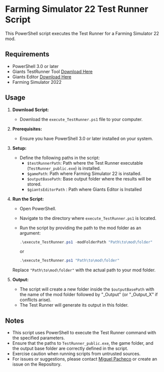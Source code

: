 # Farming Simulator 22 Test Runner Script

This PowerShell script executes the Test Runner for a Farming Simulator 22 mod.

## Requirements

- PowerShell 3.0 or later
- Giants TestRunner Tool [Download Here](https://gdn.giants-software.com/index.php)
- Giants Editor [Download Here](https://gdn.giants-software.com/index.php)
- Farming Simulator 2022

## Usage

1. **Download Script:**
   - Download the `execute_TestRunner.ps1` file to your computer.

2. **Prerequisites:**
   - Ensure you have PowerShell 3.0 or later installed on your system.

3. **Setup:**
   - Define the following paths in the script:
     - `$testRunnerPath`: Path where the Test Runner executable (`TestRunner_public.exe`) is installed.
     - `$gamePath`: Path where Farming Simulator 22 is installed.
     - `$outputBasePath`: Base output folder where the results will be stored.
     - `$giantsEditorPath` : Path where Giants Editor is Installed

4. **Run the Script:**
   - Open PowerShell.
   - Navigate to the directory where `execute_TestRunner.ps1` is located.
   - Run the script by providing the path to the mod folder as an argument:

     ```powershell
     .\execute_TestRunner.ps1 -modFolderPath "Path\to\mod\folder"
     ```
     or
     ```powershell
     .\execute_TestRunner.ps1 "Path\to\mod\folder"
     ```

   Replace `"Path\to\mod\folder"` with the actual path to your mod folder.

5. **Output:**
   - The script will create a new folder inside the `$outputBasePath` with the name of the mod folder followed by "_Output" (or "_Output_X" if conflicts arise).
   - The Test Runner will generate its output in this folder.

## Notes

- This script uses PowerShell to execute the Test Runner command with the specified parameters.
- Ensure that the paths to `TestRunner_public.exe`, the game folder, and the output base folder are correctly defined in the script.
- Exercise caution when running scripts from untrusted sources.
- For issues or suggestions, please contact [Miguel Pacheco](mailto:minipachru@gmail.com) or create an issue on the Repository.
